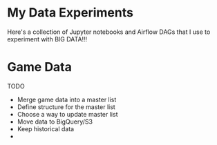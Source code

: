 # My Data Experiments

Here's a collection of Jupyter notebooks and Airflow DAGs that I use to experiment with BIG DATA!!!

# Game Data


TODO
* Merge game data into a master list
* Define structure for the master list
* Choose a way to update master list
* Move data to BigQuery/S3
* Keep historical data
* 
